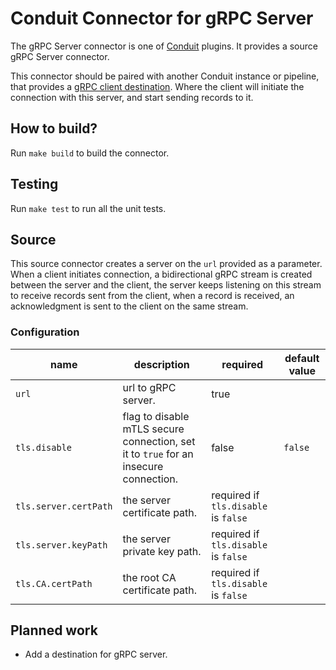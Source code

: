 # Conduit Connector for gRPC Server
The gRPC Server connector is one of [Conduit](https://conduit.io) plugins. It provides a source gRPC Server connector.

This connector should be paired with another Conduit instance or pipeline, that provides a
[gRPC client destination](https://github.com/conduitio-labs/conduit-connector-grpc-client). Where the client will initiate
the connection with this server, and start sending records to it.

## How to build?
Run `make build` to build the connector.

## Testing
Run `make test` to run all the unit tests.

## Source
This source connector creates a server on the `url` provided as a parameter. When a client initiates connection, a
bidirectional gRPC stream is created between the server and the client, the server keeps listening on this stream to
receive records sent from the client, when a record is received, an acknowledgment is sent to the client on the same
stream.

### Configuration

| name                   | description                                                                          | required                             | default value |
|------------------------|--------------------------------------------------------------------------------------|--------------------------------------|---------------|
| `url`                  | url to gRPC server.                                                                  | true                                 |               |
| `tls.disable`          | flag to disable mTLS secure connection, set it to `true` for an insecure connection. | false                                | `false`       |
| `tls.server.certPath`  | the server certificate path.                                                         | required if `tls.disable` is `false` |               |
| `tls.server.keyPath`   | the server private key path.                                                         | required if `tls.disable` is `false` |               |
| `tls.CA.certPath`      | the root CA certificate path.                                                        | required if `tls.disable` is `false` |               |

## Planned work
- Add a destination for gRPC server. 